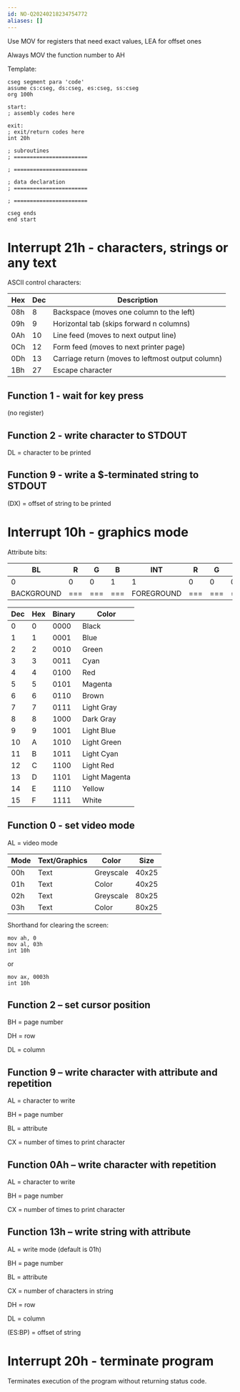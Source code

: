 ```yaml
---
id: NO-Q20240218234754772
aliases: []
---
```

Use MOV for registers that need exact values, LEA for offset ones

Always MOV the function number to AH

Template:
```
cseg segment para 'code'
assume cs:cseg, ds:cseg, es:cseg, ss:cseg
org 100h

start:
; assembly codes here

exit:
; exit/return codes here
int 20h

; subroutines
; =======================

; =======================

; data declaration
; =======================

; =======================

cseg ends
end start
```
# Interrupt 21h - characters, strings or any text

ASCII control characters:

| Hex | Dec | Description |
| ---- | ---- | ---- |
| 08h | 8 | Backspace (moves one column to the left) |
| 09h | 9 | Horizontal tab (skips forward n columns) |
| 0Ah | 10 | Line feed (moves to next output line) |
| 0Ch | 12 | Form feed (moves to next printer page) |
| 0Dh | 13 | Carriage return (moves to leftmost output column) |
| 1Bh | 27 | Escape character |
## Function 1 - wait for key press

(no register)
## Function 2 - write character to STDOUT

DL = character to be printed
## Function 9 - write a $-terminated string to STDOUT

(DX) = offset of string to be printed
# Interrupt 10h - graphics mode

Attribute bits:

| BL | R | G | B | INT | R | G | B |
| ---- | ---- | ---- | ---- | ---- | ---- | ---- | ---- |
| 0 | 0 | 0 | 1 | 1 | 0 | 0 | 0 |
| BACKGROUND | ===<br> | === | === | FOREGROUND | === | === | === |

| Dec | Hex | Binary | Color |
| ---- | ---- | ---- | ---- |
| 0 | 0 | 0000 | Black |
| 1 | 1 | 0001 | Blue |
| 2 | 2 | 0010 | Green |
| 3 | 3 | 0011 | Cyan |
| 4 | 4 | 0100 | Red |
| 5 | 5 | 0101 | Magenta |
| 6 | 6 | 0110 | Brown |
| 7 | 7 | 0111 | Light Gray |
| 8 | 8 | 1000 | Dark Gray |
| 9 | 9 | 1001 | Light Blue |
| 10 | A | 1010 | Light Green |
| 11 | B | 1011 | Light Cyan |
| 12 | C | 1100 | Light Red |
| 13 | D | 1101 | Light Magenta |
| 14 | E | 1110 | Yellow |
| 15 | F | 1111 | White |
## Function 0 - set video mode

AL = video mode

| Mode | Text/Graphics | Color | Size |
| ---- | ---- | ---- | ---- |
| 00h | Text | Greyscale | 40x25 |
| 01h | Text | Color | 40x25 |
| 02h | Text | Greyscale | 80x25 |
| 03h | Text | Color | 80x25 |

Shorthand for clearing the screen:
```
mov ah, 0
mov al, 03h
int 10h
```
or
```
mov ax, 0003h
int 10h
```
## Function 2 – set cursor position

BH = page number

DH = row

DL = column
## Function 9 – write character with attribute and repetition

AL = character to write

BH = page number

BL = attribute

CX = number of times to print character
## Function 0Ah – write character with repetition

AL = character to write

BH = page number

CX = number of times to print character
## Function 13h – write string with attribute

AL = write mode (default is 01h)

BH = page number

BL = attribute

CX = number of characters in string

DH = row

DL = column

(ES:BP) = offset of string
# Interrupt 20h - terminate program

Terminates execution of the program without returning status code.